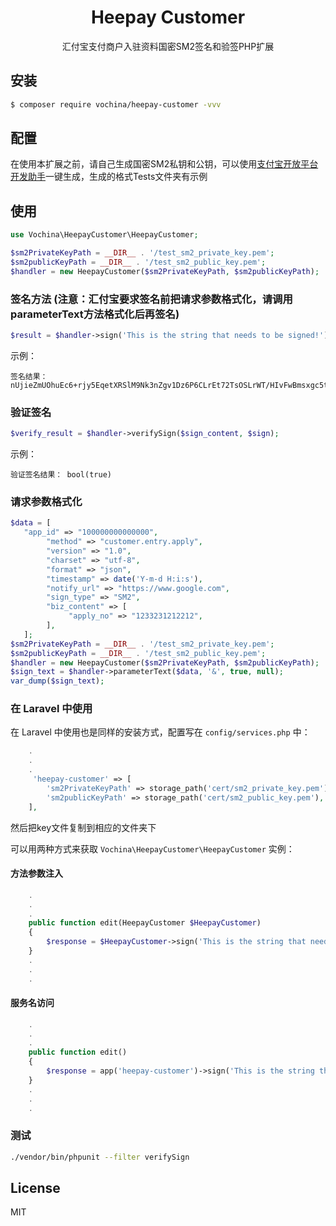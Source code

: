 
<h1 align="center">Heepay Customer</h1>

<p align="center">汇付宝支付商户入驻资料国密SM2签名和验签PHP扩展</p>

## 安装

```sh
$ composer require vochina/heepay-customer -vvv
```

## 配置

在使用本扩展之前，请自己生成国密SM2私钥和公钥，可以使用[支付宝开放平台开发助手](https://opendocs.alipay.com/open/02kipl?pathHash=c5b1c31d)一键生成，生成的格式Tests文件夹有示例

## 使用

```php
use Vochina\HeepayCustomer\HeepayCustomer;

$sm2PrivateKeyPath = __DIR__ . '/test_sm2_private_key.pem';
$sm2publicKeyPath = __DIR__ . '/test_sm2_public_key.pem';
$handler = new HeepayCustomer($sm2PrivateKeyPath, $sm2publicKeyPath);
```

###  签名方法 (注意：汇付宝要求签名前把请求参数格式化，请调用parameterText方法格式化后再签名)

```php
$result = $handler->sign('This is the string that needs to be signed!');
```
示例：

```
签名结果： nUjieZmUOhuEc6+rjy5EqetXRSlM9Nk3nZgv1Dz6P6CLrEt72TsOSLrWT/HIvFwBmsxgc5tHydUyEXXqeSobjA==
```

### 验证签名

```php
$verify_result = $handler->verifySign($sign_content, $sign);
```
示例：

```
验证签名结果： bool(true)
```

### 请求参数格式化

```php
$data = [
   "app_id" => "100000000000000",
        "method" => "customer.entry.apply",
        "version" => "1.0",
        "charset" => "utf-8",
        "format" => "json",
        "timestamp" => date('Y-m-d H:i:s'),
        "notify_url" => "https://www.google.com",
        "sign_type" => "SM2",
        "biz_content" => [
             "apply_no" => "1233231212212",
        ],
   ];
$sm2PrivateKeyPath = __DIR__ . '/test_sm2_private_key.pem';
$sm2publicKeyPath = __DIR__ . '/test_sm2_public_key.pem';
$handler = new HeepayCustomer($sm2PrivateKeyPath, $sm2publicKeyPath);
$sign_text = $handler->parameterText($data, '&', true, null);
var_dump($sign_text);
```

### 在 Laravel 中使用

在 Laravel 中使用也是同样的安装方式，配置写在 `config/services.php` 中：

```php
    .
    .
    .
     'heepay-customer' => [
        'sm2PrivateKeyPath' => storage_path('cert/sm2_private_key.pem'),
        'sm2publicKeyPath' => storage_path('cert/sm2_public_key.pem'),
    ],
```

然后把key文件复制到相应的文件夹下

可以用两种方式来获取 `Vochina\HeepayCustomer\HeepayCustomer` 实例：

#### 方法参数注入

```php
    .
    .
    .
    public function edit(HeepayCustomer $HeepayCustomer)
    {
        $response = $HeepayCustomer->sign('This is the string that needs to be signed!');
    }
    .
    .
    .
```

#### 服务名访问

```php
    .
    .
    .
    public function edit()
    {
        $response = app('heepay-customer')->sign('This is the string that needs to be signed!');
    }
    .
    .
    .

```
### 测试

```bash
./vendor/bin/phpunit --filter verifySign
```

## License

MIT